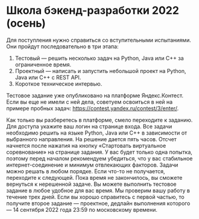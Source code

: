 # Школа бэкенд-разработки 2022 (осень)

Для поступления нужно справиться со вступительными испытаниями.
Они пройдут последовательно в три этапа:
1. Тестовый — решить несколько задач на Python, Java или C++ за ограниченное время.
2. Проектный — написать и запустить небольшой проект на Python, Java или C++ с REST API.
3. Короткое техническое интервью.

Тестовое задание уже опубликовано на платформе Яндекс.Контест. Если вы еще не имели с ней дела, 
советуем освоиться в ней на примере пробных задач: https://contest.yandex.ru/contest/3/enter/.

Как только вы разберетесь в платформе, смело переходите к заданию. Для доступа укажите ваш логин 
на странице входа.
Все задачи необходимо решить на языке Python, Java или C++ в зависимости от выбранного направления.
На решение дается пять часов. Отсчет начнется после нажатия на кнопку «Стартовать виртуальное 
соревнование» на странице задания. У вас будет только одна попытка, поэтому перед началом рекомендуем
убедиться, что у вас стабильное интернет-соединение и минимум отвлекающих факторов.
Задачи можно решать в любом порядке. Если что-то не получается, переходите к следующей. 
Пока время не закончилось, вы сможете вернуться к нерешенной задаче. 
Вы можете выполнить тестовое задание в любое удобное для вас время. Мы проверим вашу работу 
в течение трех дней. Если вы хорошо справитесь с первой частью, то получите второе задание — 
проектное, дедлайн выполнения которого  — 14 сентября 2022 года 23:59 по московскому времени.
